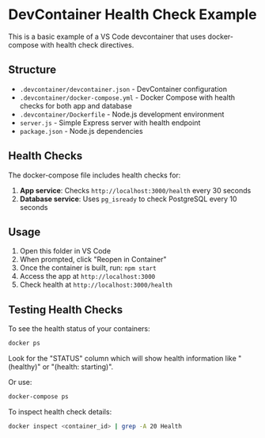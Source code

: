 # DevContainer Health Check Example

This is a basic example of a VS Code devcontainer that uses docker-compose with health check directives.

## Structure

- `.devcontainer/devcontainer.json` - DevContainer configuration
- `.devcontainer/docker-compose.yml` - Docker Compose with health checks for both app and database
- `.devcontainer/Dockerfile` - Node.js development environment
- `server.js` - Simple Express server with health endpoint
- `package.json` - Node.js dependencies

## Health Checks

The docker-compose file includes health checks for:

1. **App service**: Checks `http://localhost:3000/health` every 30 seconds
2. **Database service**: Uses `pg_isready` to check PostgreSQL every 10 seconds

## Usage

1. Open this folder in VS Code
2. When prompted, click "Reopen in Container"
3. Once the container is built, run: `npm start`
4. Access the app at `http://localhost:3000`
5. Check health at `http://localhost:3000/health`

## Testing Health Checks

To see the health status of your containers:

```bash
docker ps
```

Look for the "STATUS" column which will show health information like "(healthy)" or "(health: starting)".

Or use:

```bash
docker-compose ps
```

To inspect health check details:

```bash
docker inspect <container_id> | grep -A 20 Health
```
